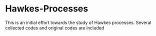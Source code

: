 # Hawkes-Processes
This is an initial effort towards the study of Hawkes processes. Several collected codes and original codes are included
